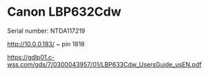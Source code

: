 # Canon LBP632Cdw

Serial number: NTDA117219

http://10.0.0.183/ ~ pin 1818

https://gdlp01.c-wss.com/gds/7/0300043957/01/LBP633Cdw_UsersGuide_usEN.pdf



